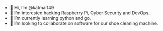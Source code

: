 - 👋 Hi, I’m @katmai149
- 👀 I’m interested hacking Raspberry Pi, Cyber Security and DevOps.
- 🌱 I’m currently learning python and go.
- 💞️ I’m looking to collaborate on software for our shoe cleaning machine.

<!---
katmai149/katmai149 is a ✨ special ✨ repository because its `README.md` (this file) appears on your GitHub profile.
You can click the Preview link to take a look at your changes.
--->
